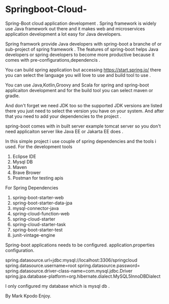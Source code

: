 # Springboot-Cloud-
Spring-Boot cloud application development .
Spring framework is widely use Java framework out there and it makes web and microservices application development a lot easy for Java developers.

Spring framwork provide Java developers with spring-boot a branche of or sub-project of spring framework .
The features of spring-boot helps Java developers or spring developers to become more productive because it comes with pre-configurations,dependencis .

You can build spring application but accessing https://start.spring.io/ there you  can select the language you will love to use and build tool to use .

You can use Java,Kotlin,Groovy and Scala for spring and spring-boot applicaiton development and for the build tool you can select maven or gradle.

And don't forget we need JDK too so the supported JDK versions are listed there you just need to select the version you have on your system. And after that you need to add your dependencies to the project . 

spring-boot comes with in built server example tomcat server so you don't need applicaiton server like Java EE or Jakarta EE does .

In this simple project  i use couple of spring dependencies and the tools i used.
For the development tools

1. Eclipse IDE
2. Mysql DB
3. Maven
4. Brave Brower
5. Postman for testing apis

For Spring Dependencies 
1. spring-boot-starter-web
2. spring-boot-starter-data-jpa
3. mysql-connector-java
4. spring-cloud-function-web
5. spring-cloud-starter
6. spring-cloud-starter-task
7. spring-boot-starter-test
8. junit-vintage-engine

Spring-boot applications needs to be configured.
application.properties configuration.

spring.datasource.url=jdbc:mysql://localhost:3306/springcloud
spring.datasource.username=root
spring.datasource.password=
spring.datasource.driver-class-name=com.mysql.jdbc.Driver
spring.jpa.database-platform=org.hibernate.dialect.MySQL5InnoDBDialect

I only configured my database which is mysql db .

By Mark Kpodo Enjoy.
